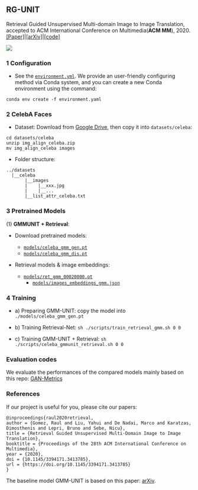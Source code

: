 ## RG-UNIT

Retrieval Guided Unsupervised Multi-domain Image to Image Translation, accepted to ACM International Conference on Multimedia(**ACM MM**), 2020. [[Paper]](https://dl.acm.org/doi/pdf/10.1145/3394171.3413785)|[[arXiv]](http://arxiv.org/abs/2008.04991)|[[code]](https://github.com/yhlleo/RG-UNIT)

![](./figures/framework.png)


### 1 Configuration

 - See the [`environment.yml`](./environment.yaml). We provide an user-friendly configuring method via Conda system, and you can create a new Conda environment using the command:

```
conda env create -f environment.yaml
```

### 2 CelebA Faces

 - Dataset: Download from [Google Drive](https://drive.google.com/open?id=1HnayuXVgqhT1RPzjSV_-yvCp5SxMXPo6), then copy it into `datasets/celeba`:

```
cd datasets/celeba
unzip img_align_celeba.zip
mv img_align_celeba images
```

 - Folder structure:

```
../datasets
  |__celeba
       |__images
       |    |__xxx.jpg
       |    |__...
       |__list_attr_celeba.txt
```

### 3 Pretrained Models

(1) **GMMUNIT + Retrieval**:

 - Download pretrained models: 
   - [`models/celeba_gmm_gen.pt`](https://drive.google.com/file/d/1wVYCx5JwTs_UsyxsxYbAAcDAybucdk4-/view?usp=sharing)
   - [`models/celeba_gmm_dis.pt`](https://drive.google.com/file/d/1kMUy4H5aaRR7_F7LX2v4Cqjgi7MSSH9O/view?usp=sharing)
   
 - Retrieval models & image embeddings:
   - [`models/ret_gmm_00020000.pt`](https://drive.google.com/file/d/1DQysTWCLgL7b-izdoJdzr8unzTXv0dKA/view?usp=sharing)
     - [`models/images_embeddings_gmm.json`](https://drive.google.com/file/d/11nSjoFfIo4kcwkULJ6HsTFkYgrQlY9BL/view?usp=sharing)

### 4 Training

 - a) Preparing GMM-UNIT: copy the model into `./models/celeba_gmm_gen.pt`

 - b) Training Retrieval-Net: `sh ./scripts/train_retrieval_gmm.sh 0 0`

 - c) Training GMM-UNIT + Retrieval: `sh ./scripts/celeba_gmmunit_retrieval.sh 0 0`

### Evaluation codes

We evaluate the performances of the compared models mainly based on this repo: [GAN-Metrics](https://github.com/yhlleo/GAN-Metrics)

### References

If our project is useful for you, please cite our papers:

```
@inproceedings{raul2020retrieval,
author = {Gomez, Raul and Liu, Yahui and De Nadai, Marco and Karatzas, Dimosthenis and Lepri, Bruno and Sebe, Nicu},
title = {Retrieval Guided Unsupervised Multi-Domain Image to Image Translation},
booktitle = {Proceedings of the 28th ACM International Conference on Multimedia},
year = {2020},
doi = {10.1145/3394171.3413785},
url = {https://doi.org/10.1145/3394171.3413785}
}
```

The baseline model GMM-UNIT is based on this paper: [arXiv](https://arxiv.org/pdf/2003.06788.pdf).
